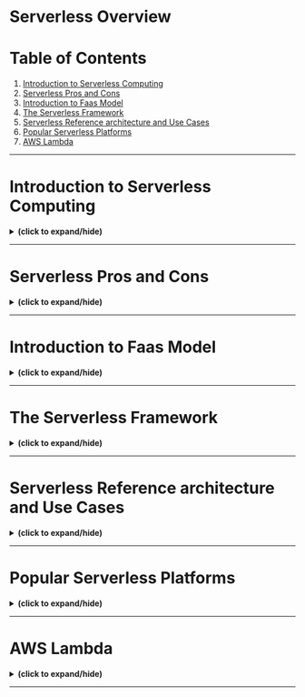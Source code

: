 # Serverless Overview

# Table of Contents
1. [Introduction to Serverless Computing](#serverless_overview)
2. [Serverless Pros and Cons](#serverless_pros_cons)
3. [Introduction to Faas Model](#faas_model)
4. [The Serverless Framework](#serverless_framework)
5. [Serverless Reference architecture and Use Cases](#serverless_architecture)
6. [Popular Serverless Platforms](#serverless_platform)
7. [AWS Lambda](#aws_lambda)

---

<a id="serverless_overview"></a>
# Introduction to Serverless Computing
<details close>
<summary><b>(click to expand/hide)</b></summary>
<!-- MarkdownTOC -->

# Introduction to Serverless Computing

## Overview
The video provides an introduction to **Serverless Computing**, explaining its concepts, evolution, characteristics, and benefits.

## Definition of Serverless Computing
- Defined by the **Cloud Native Computing Foundation (CNCF)** as building and running applications without server management.
- Applications are bundled as functions, executed, scaled, and billed based on demand.
- Combines **Function-as-a-Service (FaaS)** and **Backend-as-a-Service (BaaS)** services.

## Evolution of IT Computing
- Evolutionary trend from traditional computing to serverless computing:
  - **Traditional Computing**: Physical machines, long deployment times, years of lifespan.
  - **Virtualization**: Use of VMs and containers, faster provisioning, days or weeks of lifespan.
  - **Serverless Computing**: Milliseconds to deploy, lifespan of seconds.

## Characteristics of Serverless Computing
- **Hostless**: No server management required.
- **Elastic**: Immediate autoscaling.
- **Automated Load Balancing**: Distributes incoming traffic efficiently.
- **Stateless**: Faster performance and higher scalability.
- **Event-Driven**: Functions triggered by events.
- **High Availability**: Ensured without extra effort.
- **Usage-Based Billing**: Charged only for actual usage, not idle time.

## How Serverless Functions Work
- Developers write functions in languages supported by the cloud provider (e.g., Python, Java, Node.js, C#, Go).
- Functions are uploaded to the cloud and triggered by defined events.
- Cloud providers manage infrastructure, security, scalability, etc.

## Benefits of Serverless Computing
- Developers focus on application code and business logic.
- Facilitates creation of high-quality and optimized applications.
- Functions can be built using popular programming languages.
- Enables better testing and improved user experience.

## Cloud Providers' Responsibilities
- Manage infrastructure tasks including compute, memory, networking, and server management.
- Ensure autoscaling, high availability, security, performance, and monitoring.

## Comparison of Cloud Service Models
- **Traditional**: Entire stack managed by you.
- **IaaS (Infrastructure as a Service)**: You manage from OS upwards.
- **PaaS (Platform as a Service)**: You manage Application and Data layers.
- **Serverless**: You manage only the Application layer.
- **SaaS (Software as a Service)**: Entire stack managed by the cloud provider.

## Conclusion
- **Serverless Computing** allows building applications without worrying about server management.
- Enables developers to focus on coding and applications.
- Users are billed only for usage, not for idle time.

<!-- /MarkdownTOC -->
</details>

---

<a id="serverless_pros_cons"></a>
# Serverless Pros and Cons
<details close>
<summary><b>(click to expand/hide)</b></summary>
<!-- MarkdownTOC -->



<!-- /MarkdownTOC -->
</details>

---

<a id="faas_model"></a>
# Introduction to Faas Model
<details close>
<summary><b>(click to expand/hide)</b></summary>
<!-- MarkdownTOC -->



<!-- /MarkdownTOC -->
</details>

---

<a id="serverless_framework"></a>
# The Serverless Framework
<details close>
<summary><b>(click to expand/hide)</b></summary>
<!-- MarkdownTOC -->



<!-- /MarkdownTOC -->
</details>

---

<a id="serverless_architecture"></a>
# Serverless Reference architecture and Use Cases
<details close>
<summary><b>(click to expand/hide)</b></summary>
<!-- MarkdownTOC -->



<!-- /MarkdownTOC -->
</details>

---

<a id="serverless_platform"></a>
# Popular Serverless Platforms
<details close>
<summary><b>(click to expand/hide)</b></summary>
<!-- MarkdownTOC -->



<!-- /MarkdownTOC -->
</details>

---

<a id="aws_lambda"></a>
# AWS Lambda
<details close>
<summary><b>(click to expand/hide)</b></summary>
<!-- MarkdownTOC -->



<!-- /MarkdownTOC -->
</details>

---
